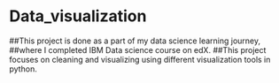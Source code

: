 # Data_visualization

##This project is done as a part of my data science learning journey,
##where I completed IBM Data science course on edX. 
##This project focuses on cleaning and visualizing using different visualization tools in python.
